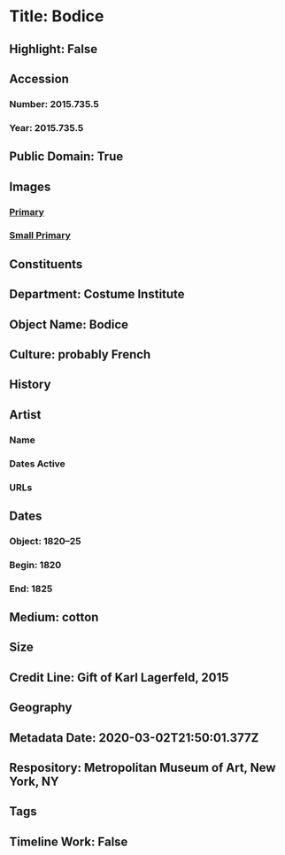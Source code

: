 # Title: Bodice
## Highlight: False
## Accession
### Number: 2015.735.5
### Year: 2015.735.5
## Public Domain: True
## Images
### [Primary](https://images.metmuseum.org/CRDImages/ci/original/2015.735.5_F.jpg)
### [Small Primary](https://images.metmuseum.org/CRDImages/ci/web-large/2015.735.5_F.jpg)
## Constituents
## Department: Costume Institute
## Object Name: Bodice
## Culture: probably French
## History
## Artist
### Name
### Dates Active
### URLs
## Dates
### Object: 1820–25
### Begin: 1820
### End: 1825
## Medium: cotton
## Size
## Credit Line: Gift of Karl Lagerfeld, 2015
## Geography
## Metadata Date: 2020-03-02T21:50:01.377Z
## Respository: Metropolitan Museum of Art, New York, NY
## Tags
## Timeline Work: False